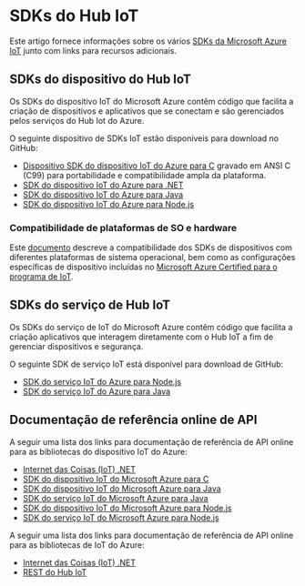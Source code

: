 <properties
 pageTitle="Lista dos SDKs do Hub IoT do Azure | Microsoft Azure"
 description="Informações e links para os vários dispositivos do Hub IoT do Azure e SDKs de serviço."
 services="iot-hub"
 documentationCenter=""
 authors="dominicbetts"
 manager="timlt"
 editor=""/>

<tags
 ms.service="iot-hub"
 ms.devlang="multiple"
 ms.topic="article"
 ms.tgt_pltfrm="na"
 ms.workload="na"
 ms.date="01/04/2016"
 ms.author="dobett"/>

# SDKs do Hub IoT

Este artigo fornece informações sobre os vários [SDKs da Microsoft Azure IoT][] junto com links para recursos adicionais.

## SDKs do dispositivo do Hub IoT

Os SDKs do dispositivo IoT do Microsoft Azure contêm código que facilita a criação de dispositivos e aplicativos que se conectam e são gerenciados pelos serviços do Hub Iot do Azure.

O seguinte dispositivo de SDKs IoT estão disponíveis para download no GitHub:

- [Dispositivo SDK do dispositivo IoT do Azure para C][] gravado em ANSI C (C99) para portabilidade e compatibilidade ampla da plataforma.
- [SDK do dispositivo IoT do Azure para .NET][]
- [SDK do dispositivo IoT do Azure para Java][]
- [SDK do dispositivo IoT do Azure para Node.js][]

### Compatibilidade de plataformas de SO e hardware

Este [documento][OS Platforms and hardware compatibility] descreve a compatibilidade dos SDKs de dispositivos com diferentes plataformas de sistema operacional, bem como as configurações específicas de dispositivo incluídas no [Microsoft Azure Certified para o programa de IoT][].

## SDKs do serviço de Hub IoT

Os SDKs do serviço de IoT do Microsoft Azure contêm código que facilita a criação aplicativos que interagem diretamente com o Hub IoT a fim de gerenciar dispositivos e segurança.

O seguinte SDK de serviço IoT está disponível para download de GitHub:

- [SDK do serviço IoT do Azure para Node.js][]
- [SDK do serviço IoT do Azure para Java][]

## Documentação de referência online de API

A seguir uma lista dos links para documentação de referência de API online para as bibliotecas do dispositivo IoT do Azure:

- [Internet das Coisas (IoT) .NET][]
- [SDK do dispositivo IoT do Microsoft Azure para C][]
- [SDK do dispositivo IoT do Microsoft Azure para Java][]
- [SDK do serviço IoT do Microsoft Azure para Java][]
- [SDK do dispositivo IoT do Microsoft Azure para Node.js][]
- [SDK do serviço IoT do Microsoft Azure para Node.js][]

A seguir uma lista dos links para documentação de referência de API online para as bibliotecas de IoT do Azure:

- [Internet das Coisas (IoT) .NET][]
- [REST do Hub IoT][]


[SDKs da Microsoft Azure IoT]: https://github.com/Azure/azure-iot-sdks/blob/master/readme.md
[Dispositivo SDK do dispositivo IoT do Azure para C]: https://github.com/Azure/azure-iot-sdks/blob/master/c/readme.md
[SDK do dispositivo IoT do Azure para .NET]: https://github.com/Azure/azure-iot-sdks/blob/master/csharp/device/readme.md
[SDK do dispositivo IoT do Azure para Java]: https://github.com/Azure/azure-iot-sdks/blob/master/java/device/readme.md
[SDK do serviço IoT do Azure para Java]: https://github.com/Azure/azure-iot-sdks/blob/master/java/service/readme.md
[SDK do dispositivo IoT do Azure para Node.js]: https://github.com/Azure/azure-iot-sdks/blob/master/node/device/readme.md
[SDK do serviço IoT do Azure para Node.js]: https://github.com/Azure/azure-iot-sdks/blob/master/node/service/README.md
[OS Platforms and hardware compatibility]: https://github.com/Azure/azure-iot-sdks/blob/master/doc/tested_configurations.md
[Microsoft Azure Certified para o programa de IoT]: https://github.com/Azure/azure-iot-sdks/blob/master/doc/tested_configurations.md#certified

[Internet das Coisas (IoT) .NET]: https://msdn.microsoft.com/library/mt488521.aspx
[SDK do dispositivo IoT do Microsoft Azure para C]: http://azure.github.io/azure-iot-sdks/c/api_reference/index.html
[SDK do dispositivo IoT do Microsoft Azure para Java]: http://azure.github.io/azure-iot-sdks/java/device/api_reference/index.html
[SDK do dispositivo IoT do Microsoft Azure para Node.js]: http://azure.github.io/azure-iot-sdks/node/api_reference/azure-iot-device/1.0.0/index.html
[REST do Hub IoT]: https://msdn.microsoft.com/library/mt548492.aspx
[SDK do serviço IoT do Microsoft Azure para Java]: http://azure.github.io/azure-iot-sdks/java/service/api_reference/index.html
[SDK do serviço IoT do Microsoft Azure para Node.js]: http://azure.github.io/azure-iot-sdks/node/api_reference/azure-iothub/1.0.0/index.html

<!---HONumber=AcomDC_0204_2016-->